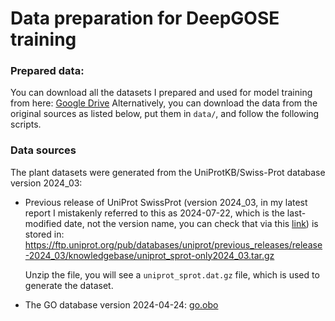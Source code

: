 # Data preparation for DeepGOSE training

### Prepared data:
You can download all the datasets I prepared and used for model training from here: [Google Drive](https://drive.google.com/drive/folders/1e4xQ8)
Alternatively, you can download the data from the original sources as listed below, put them in ```data/```, and follow the following scripts.

### Data sources

The plant datasets were generated from the UniProtKB/Swiss-Prot database version 2024_03: 

- Previous release of UniProt SwissProt (version 2024_03, in my latest report I mistakenly referred to this as 2024-07-22, which is the last-modified date, not the version name, you can check that via this [link](https://ftp.uniprot.org/pub/databases/uniprot/previous_releases/)) is stored in:
https://ftp.uniprot.org/pub/databases/uniprot/previous_releases/release-2024_03/knowledgebase/uniprot_sprot-only2024_03.tar.gz

    Unzip the file, you will see a ```uniprot_sprot.dat.gz``` file, which is used to generate the dataset. 

- The GO database version 2024-04-24: [go.obo](https://release.geneontology.org/2024-04-24/ontology/go.obo)

